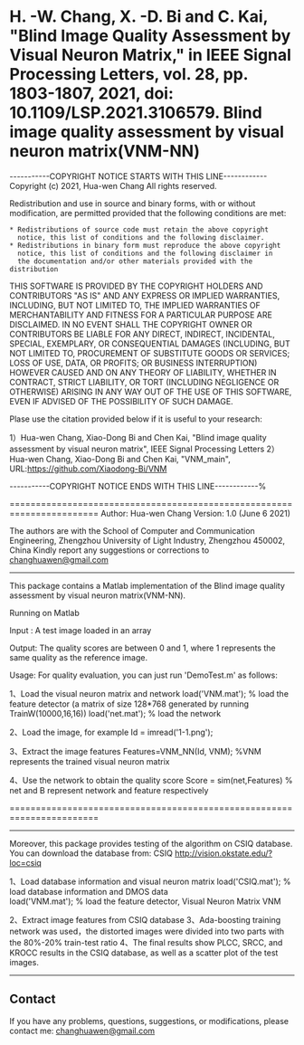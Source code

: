 H. -W. Chang, X. -D. Bi and C. Kai, "Blind Image Quality Assessment by Visual Neuron Matrix," in IEEE Signal Processing Letters, vol. 28, pp. 1803-1807, 2021, doi: 10.1109/LSP.2021.3106579.
Blind image quality assessment by visual neuron matrix(VNM-NN)
=======================================================================

-----------COPYRIGHT NOTICE STARTS WITH THIS LINE------------
Copyright (c) 2021, Hua-wen Chang
All rights reserved.

Redistribution and use in source and binary forms, with or without 
modification, are permitted provided that the following conditions are 
met:

    * Redistributions of source code must retain the above copyright 
      notice, this list of conditions and the following disclaimer.
    * Redistributions in binary form must reproduce the above copyright 
      notice, this list of conditions and the following disclaimer in 
      the documentation and/or other materials provided with the distribution
      
THIS SOFTWARE IS PROVIDED BY THE COPYRIGHT HOLDERS AND CONTRIBUTORS "AS IS" 
AND ANY EXPRESS OR IMPLIED WARRANTIES, INCLUDING, BUT NOT LIMITED TO, THE 
IMPLIED WARRANTIES OF MERCHANTABILITY AND FITNESS FOR A PARTICULAR PURPOSE 
ARE DISCLAIMED. IN NO EVENT SHALL THE COPYRIGHT OWNER OR CONTRIBUTORS BE 
LIABLE FOR ANY DIRECT, INDIRECT, INCIDENTAL, SPECIAL, EXEMPLARY, OR 
CONSEQUENTIAL DAMAGES (INCLUDING, BUT NOT LIMITED TO, PROCUREMENT OF 
SUBSTITUTE GOODS OR SERVICES; LOSS OF USE, DATA, OR PROFITS; OR BUSINESS 
INTERRUPTION) HOWEVER CAUSED AND ON ANY THEORY OF LIABILITY, WHETHER IN 
CONTRACT, STRICT LIABILITY, OR TORT (INCLUDING NEGLIGENCE OR OTHERWISE) 
ARISING IN ANY WAY OUT OF THE USE OF THIS SOFTWARE, EVEN IF ADVISED OF THE 
POSSIBILITY OF SUCH DAMAGE.

Plase use the citation provided below if it is useful to your research:

1）Hua-wen Chang, Xiao-Dong Bi and Chen Kai, "Blind image quality assessment by visual neuron matrix", 
	IEEE Signal Processing Letters
2）Hua-wen Chang, Xiao-Dong Bi and Chen Kai, "VNM_main", 
	URL:https://github.com/Xiaodong-Bi/VNM

-----------COPYRIGHT NOTICE ENDS WITH THIS LINE------------%

=======================================================================
Author: Hua-wen Chang 
Version: 1.0  (June 6 2021)

The authors are with the School of Computer and Communication Engineering, Zhengzhou University of Light Industry, Zhengzhou 450002, China
Kindly report any suggestions or corrections to changhuawen@gmail.com


-----------------------------------------------------------
This package contains a Matlab implementation of the Blind image quality assessment by visual neuron matrix(VNM-NN).


Running on Matlab 

Input : A test image loaded in an array

Output: The quality scores are between 0 and 1, where 1 represents the same quality as the reference image.

Usage:
For quality evaluation, you can just run 'DemoTest.m' as follows:

1、Load the visual neuron matrix and network
	load('VNM.mat');  % load the feature detector (a matrix of size 128*768 generated by running TrainW(10000,16,16))
	load('net.mat'); % load the network

2、Load the image, for example
	Id = imread('1-1.png');

3、Extract the image features
	Features=VNM_NN(Id, VNM); %VNM represents the trained visual neuron matrix

4、Use the network to obtain the quality score
	Score  = sim(net,Features)  % net and B represent network and feature respectively

=======================================================================

-------------------------------------------------------------------------------------------------------------------------
Moreover, this package provides testing of the algorithm on CSIQ database.
You can download the database from:
CSIQ  http://vision.okstate.edu/?loc=csiq

1、Load database information and visual neuron matrix
load('CSIQ.mat');   % load database information and DMOS data  
load('VNM.mat');     % load the feature detector, Visual Neuron Matrix VNM

2、Extract image features from CSIQ database
3、Ada-boosting training network was used，the distorted images were divided into two parts with the 80%-20% train-test ratio
4、The final results show PLCC, SRCC, and KROCC results in the CSIQ database, as well as a scatter plot of the test images.

--------------------------------------------------------------------------------------------------------------------------
Contact
-------------------------
If you have any problems, questions, suggestions, or modifications, please contact me:
changhuawen@gmail.com




